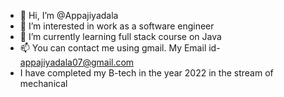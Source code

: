 - 👋 Hi, I’m @Appajiyadala
- 👀 I’m interested in work as a software engineer
- 🌱 I’m currently learning full stack course on Java
- 📫 You can contact me using gmail. My Email id- appajiyadala07@gmail.com
- I have completed my B-tech in the year 2022 in the stream of mechanical

<!---
Appajiyadala/Appajiyadala is a ✨ special ✨ repository because its `README.md` (this file) appears on your GitHub profile.
You can click the Preview link to take a look at your changes.
--->
